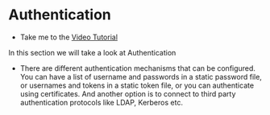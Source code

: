 # Authentication

- Take me to the [Video Tutorial](https://kodekloud.com/topic/authentication-2/)

In this section we will take a look at Authentication

  - There are different authentication mechanisms that can be configured.  You can have a list of username and passwords in a static password file, or usernames and tokens in a static token file, or you can authenticate using certificates. And another option is to connect to third party authentication protocols like LDAP, Kerberos etc.
